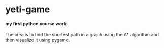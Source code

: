 # yeti-game
#### my first python course work
The idea is to find the shortest path in a graph using the A* algorithm and then visualize it using pygame.
